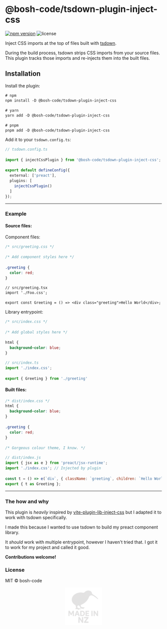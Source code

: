 # @bosh-code/tsdown-plugin-inject-css

[![npm version](https://img.shields.io/npm/v/@bosh-code/tsdown-plugin-inject-css)](https://npmjs.com/package/@bosh-code/tsdown-plugin-inject-css)
![license](https://img.shields.io/npm/l/@bosh-code/tsdown-plugin-inject-css)

Inject CSS imports at the top of files built with [tsdown](https://tsdown.dev/).

During the build process, tsdown strips CSS imports from your source files. This plugin tracks those imports and
re-injects them into the built files.

## Installation

Install the plugin:

```shell
# npm
npm install -D @bosh-code/tsdown-plugin-inject-css

# yarn
yarn add -D @bosh-code/tsdown-plugin-inject-css

# pnpm
pnpm add -D @bosh-code/tsdown-plugin-inject-css
```

Add it to your `tsdown.config.ts`:

```ts
// tsdown.config.ts

import { injectCssPlugin } from '@bosh-code/tsdown-plugin-inject-css';

export default defineConfig({
  external: ['preact'],
  plugins: [
    injectCssPlugin()
  ]
});

```

___

### Example

#### Source files:

Component files:

```css
/* src/greeting.css */

/* Add component styles here */

.greeting {
  color: red;
}
```

```tsx
// src/greeting.tsx
import './Foo.css';

export const Greeting = () => <div class="greeting">Hello World</div>;
```

Library entrypoint:

```css
/* src/index.css */

/* Add global styles here */

html {
  background-color: blue;
}
```

```ts
// src/index.ts
import './index.css';

export { Greeting } from './greeting'
```

#### Built files:

```css
/* dist/index.css */
html {
  background-color: blue;
}

.greeting {
  color: red;
}

/* Gorgeous colour theme, I know. */
```

```js
// dist/index.js
import { jsx as e } from 'preact/jsx-runtime';
import './index.css'; // Injected by plugin

const t = () => e(`div`, { className: `greeting`, children: `Hello World` });
export { t as Greeting };

```

___

### The how and why

This plugin is *heavily* inspired by [vite-plugin-lib-inject-css](https://github.com/emosheeep/vite-plugin-lib-inject-css) but
I adapted it to work with tsdown specifically.

I made this because I wanted to use tsdown to build my preact component library.

It *should* work with multiple entrypoint, however I haven't tried that. I got it to work for my project and called it good.

**Contributions welcome!**

### License

MIT © bosh-code

<div align="center">
  <img style="width: 120px" src="https://raw.githubusercontent.com/bosh-code/tsdown-plugin-inject-css/main/.github/images/nz-made.png">
</div>
